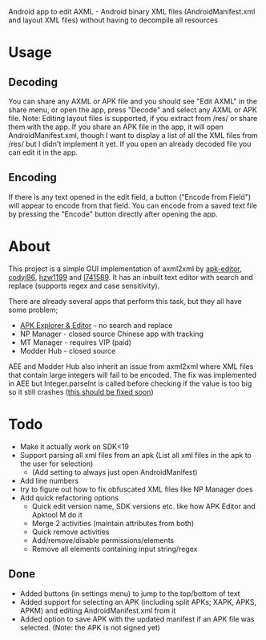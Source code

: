 Android app to edit AXML - Android binary XML files (AndroidManifest.xml and layout XML files) without having to decompile all resources

# Usage
## Decoding
You can share any AXML or APK file and you should see "Edit AXML" in the share menu, or open the app, press "Decode" and select any AXML or APK file. Note: Editing layout files is supported, if you extract from /res/ or share them with the app. If you share an APK file in the app, it will open AndroidManifest.xml, though I want to display a list of all the XML files from /res/ but I didn't implement it yet.
If you open an already decoded file you can edit it in the app. 
## Encoding
If there is any text opened in the edit field, a button ("Encode from Field") will appear to encode from that field. You can encode from a saved text file by pressing the "Encode" button directly after opening the app.

# About

This project is a simple GUI implementation of axml2xml by [apk-editor](https://github.com/apk-editor/aXML), [codyi96](https://github.com/codyi96/xml2axml), [hzw1199](https://github.com/hzw1199/xml2axml) and [l741589](https://github.com/l741589/xml2axml).
It has an inbuilt text editor with search and replace (supports regex and case sensitivity).

There are already several apps that perform this task, but they all have some problem;
* [APK Explorer & Editor](https://github.com/apk-editor/APK-Explorer-Editor) - no search and replace
* NP Manager - closed source Chinese app with tracking
* MT Manager - requires VIP (paid)
* Modder Hub - closed source

AEE and Modder Hub also inherit an issue from axml2xml where XML files that contain large integers will fail to be encoded. The fix was implemented in AEE but Integer.parseInt is called before checking if the value is too big so it still crashes ([this should be fixed soon](https://github.com/apk-editor/aXML/pull/1/commits/dec819e45c17405baefa48946ad5dba64ad0d1f5))

# Todo
* Make it actually work on SDK<19
* Support parsing all xml files from an apk (List all xml files in the apk to the user for selection)
  * (Add setting to always just open AndroidManifest)
* Add line numbers
* try to figure out how to fix obfuscated XML files like NP Manager does
* Add quick refactoring options
  * Quick edit version name, SDK versions etc. like how APK Editor and Apktool M do it
  * Merge 2 activities (maintain attributes from both)
  * Quick remove activities
  * Add/remove/disable permissions/elements
  * Remove all elements containing input string/regex

## Done
* Added buttons (in settings menu) to jump to the top/bottom of text
* Added support for selecting an APK (including split APKs; XAPK, APKS, APKM) and editing AndroidManifest.xml from it
* Added option to save APK with the updated manifest if an APK file was selected. (Note: the APK is not signed yet)
